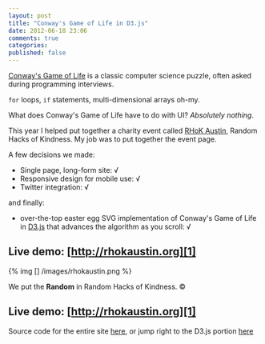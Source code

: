 ```yaml
---
layout: post
title: "Conway's Game of Life in D3.js"
date: 2012-06-18 23:06
comments: true
categories:
published: false
---
```


[Conway's Game of Life][0] is a classic computer science puzzle, often asked during programming interviews. 

`for` loops, `if` statements, multi-dimensional arrays oh-my. 

What does Conway's Game of Life have to do with UI? _Absolutely nothing_.

This year I helped put together a charity event called [RHoK Austin][1], Random Hacks of Kindness. My job was to put together the event page. 

A few decisions we made:

* Single page, long-form site: √
* Responsive design for mobile use: √
* Twitter integration: √

and finally:

* over-the-top easter egg SVG implementation of Conway's Game of Life in [D3.js][2] that advances the algorithm as you scroll: √

Live demo: [http://rhokaustin.org][1]
-----

{% img [] /images/rhokaustin.png %} 


We put the **Random** in Random Hacks of Kindness. &copy;

Live demo: [http://rhokaustin.org][1]
----

Source code for the entire site [here][3], or jump right to the D3.js portion [here][4]

[0]: http://en.wikipedia.org/wiki/Conway's_Game_of_Life "Conway's Game of Life"
[1]: http://rhokaustin.org "RHoK Austin event page"
[2]: http://d3js.org/ "D3.js"
[3]: https://github.com/markmarkoh/rhok "repo"
[4]: https://github.com/markmarkoh/rhok/blob/master/js/conway.js "D3.js goodness"
